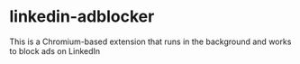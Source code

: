 # linkedin-adblocker

This is a Chromium-based extension that runs in the background and works to block ads on LinkedIn